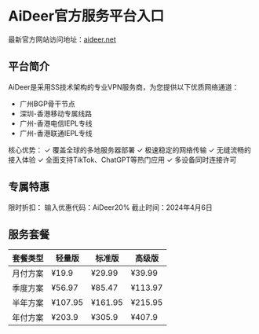 # AiDeer官方服务平台入口

最新官方网站访问地址：[aideer.net](https://url.gogogomiao.one/QYTN)

## 平台简介

AiDeer是采用SS技术架构的专业VPN服务商，为您提供以下优质网络通道：
- 广州BGP骨干节点
- 深圳-香港移动专属线路
- 广州-香港电信IEPL专线
- 广州-香港联通IEPL专线

核心优势：
✓ 覆盖全球的多地服务器部署
✓ 极速稳定的网络传输
✓ 无缝流畅的接入体验
✓ 全面支持TikTok、ChatGPT等热门应用
✓ 多设备同时连接许可

## 专属特惠

限时折扣：
输入优惠代码：AiDeer20%
截止时间：2024年4月6日

## 服务套餐

| 套餐类型 | 轻量版 | 标准版 | 高级版 |
|----------|--------|--------|--------|
| 月付方案 | ¥19.9 | ¥29.99 | ¥39.99 |
| 季度方案 | ¥56.97 | ¥85.47 | ¥113.97 |
| 半年方案 | ¥107.95 | ¥161.95 | ¥215.95 |
| 年付方案 | ¥203.9 | ¥305.9 | ¥407.9 |
